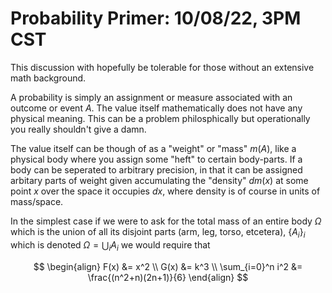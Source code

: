 # Probability Primer: 10/08/22, 3PM CST

This discussion with hopefully be tolerable for those without an extensive math background.

A probability is simply an assignment or measure associated with an outcome or event $A$. The value itself mathematically does not have any physical meaning. This can be a problem philosphically but operationally you really shouldn't give a damn.

The value itself can be though of as a "weight" or "mass" $m(A)$, like a physical body where you assign some "heft" to certain body-parts. If a body can be seperated to arbitrary precision, in that it can be assigned arbitary parts of weight given accumulating the "density" $dm(x)$ at some point $x$ over the space it occupies $dx$, where density is of course in units of mass/space.

In the simplest case if we were to ask for the total mass of an entire body $\Omega$ which is the union of all its disjoint parts (arm, leg, torso, etcetera), $\{A_i\}_{i}$ which is denoted $\Omega = \bigcup_i A_i$ we would require that 

$$
\begin{align}
  F(x) &= x^2 \\
  G(x) &= k^3 \\
  \sum_{i=0}^n i^2 &= \frac{(n^2+n)(2n+1)}{6}
\end{align}
$$

